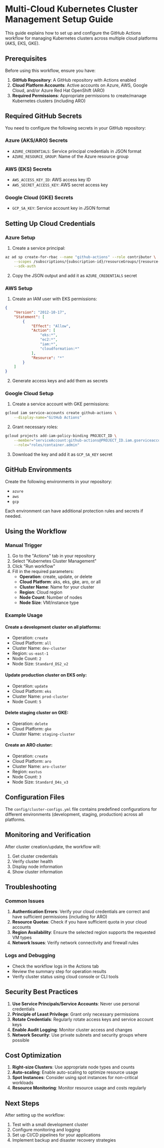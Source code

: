 # Multi-Cloud Kubernetes Cluster Management Setup Guide

This guide explains how to set up and configure the GitHub Actions workflow for managing Kubernetes clusters across multiple cloud platforms (AKS, EKS, GKE).

## Prerequisites

Before using this workflow, ensure you have:

1. **GitHub Repository**: A GitHub repository with Actions enabled
2. **Cloud Platform Accounts**: Active accounts on Azure, AWS, Google Cloud, and/or Azure Red Hat OpenShift (ARO)
3. **Required Permissions**: Appropriate permissions to create/manage Kubernetes clusters (including ARO)

## Required GitHub Secrets

You need to configure the following secrets in your GitHub repository:

### Azure (AKS/ARO) Secrets
- `AZURE_CREDENTIALS`: Service principal credentials in JSON format
- `AZURE_RESOURCE_GROUP`: Name of the Azure resource group

### AWS (EKS) Secrets
- `AWS_ACCESS_KEY_ID`: AWS access key ID
- `AWS_SECRET_ACCESS_KEY`: AWS secret access key

### Google Cloud (GKE) Secrets
- `GCP_SA_KEY`: Service account key in JSON format

## Setting Up Cloud Credentials

### Azure Setup
1. Create a service principal:
```bash
az ad sp create-for-rbac --name "github-actions" --role contributor \
    --scopes /subscriptions/{subscription-id}/resourceGroups/{resource-group} \
    --sdk-auth
```

2. Copy the JSON output and add it as `AZURE_CREDENTIALS` secret

### AWS Setup
1. Create an IAM user with EKS permissions:
```json
{
    "Version": "2012-10-17",
    "Statement": [
        {
            "Effect": "Allow",
            "Action": [
                "eks:*",
                "ec2:*",
                "iam:*",
                "cloudformation:*"
            ],
            "Resource": "*"
        }
    ]
}
```

2. Generate access keys and add them as secrets

### Google Cloud Setup
1. Create a service account with GKE permissions:
```bash
gcloud iam service-accounts create github-actions \
    --display-name="GitHub Actions"
```

2. Grant necessary roles:
```bash
gcloud projects add-iam-policy-binding PROJECT_ID \
    --member="serviceAccount:github-actions@PROJECT_ID.iam.gserviceaccount.com" \
    --role="roles/container.admin"
```

3. Download the key and add it as `GCP_SA_KEY` secret

## GitHub Environments

Create the following environments in your repository:
- `azure`
- `aws` 
- `gcp`

Each environment can have additional protection rules and secrets if needed.

## Using the Workflow

### Manual Trigger
1. Go to the "Actions" tab in your repository
2. Select "Kubernetes Cluster Management"
3. Click "Run workflow"
4. Fill in the required parameters:
   - **Operation**: create, update, or delete
   - **Cloud Platform**: aks, eks, gke, aro, or all
   - **Cluster Name**: Name for your cluster
   - **Region**: Cloud region
   - **Node Count**: Number of nodes
   - **Node Size**: VM/instance type

### Example Usage

#### Create a development cluster on all platforms:
- Operation: `create`
- Cloud Platform: `all`
- Cluster Name: `dev-cluster`
- Region: `us-east-1`
- Node Count: `2`
- Node Size: `Standard_DS2_v2`

#### Update production cluster on EKS only:
- Operation: `update`
- Cloud Platform: `eks`
- Cluster Name: `prod-cluster`
- Node Count: `5`

#### Delete staging cluster on GKE:
- Operation: `delete`
- Cloud Platform: `gke`
- Cluster Name: `staging-cluster`

#### Create an ARO cluster:
- Operation: `create`
- Cloud Platform: `aro`
- Cluster Name: `aro-cluster`
- Region: `eastus`
- Node Count: `3`
- Node Size: `Standard_D4s_v3`

## Configuration Files

The `config/cluster-configs.yml` file contains predefined configurations for different environments (development, staging, production) across all platforms.

## Monitoring and Verification

After cluster creation/update, the workflow will:
1. Get cluster credentials
2. Verify cluster health
3. Display node information
4. Show cluster information

## Troubleshooting

### Common Issues

1. **Authentication Errors**: Verify your cloud credentials are correct and have sufficient permissions (including for ARO)
2. **Resource Quotas**: Check if you have sufficient quota in your cloud accounts
3. **Region Availability**: Ensure the selected region supports the requested VM types
4. **Network Issues**: Verify network connectivity and firewall rules

### Logs and Debugging

- Check the workflow logs in the Actions tab
- Review the summary step for operation results
- Verify cluster status using cloud console or CLI tools

## Security Best Practices

1. **Use Service Principals/Service Accounts**: Never use personal credentials
2. **Principle of Least Privilege**: Grant only necessary permissions
3. **Rotate Credentials**: Regularly rotate access keys and service account keys
4. **Enable Audit Logging**: Monitor cluster access and changes
5. **Network Security**: Use private subnets and security groups where possible

## Cost Optimization

1. **Right-size Clusters**: Use appropriate node types and counts
2. **Auto-scaling**: Enable auto-scaling to optimize resource usage
3. **Spot Instances**: Consider using spot instances for non-critical workloads
4. **Resource Monitoring**: Monitor resource usage and costs regularly

## Next Steps

After setting up the workflow:
1. Test with a small development cluster
2. Configure monitoring and logging
3. Set up CI/CD pipelines for your applications
4. Implement backup and disaster recovery strategies 